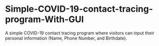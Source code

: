 # Simple-COVID-19-contact-tracing-program-With-GUI
A simple COVID-19 contact tracing program where visitors can input their personal information (Name, Phone Number, and Birthdate).
